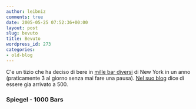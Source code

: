 ```yaml
---
author: leibniz
comments: true
date: 2005-05-25 07:52:36+00:00
layout: post
slug: bevuto
title: Bevuto
wordpress_id: 273
categories:
- old-blog
---
```


C'e un tizio che ha deciso di bere in [mille bar diversi](http://service.spiegel.de/cache/international/0,1518,357359,00.html) di New York in un anno (praticamente 3 al giorno senza mai fare una pausa). [Nel suo blog](http://thousandbars.blogspot.com/) dice di essere gia arrivato a 500.  



### Spiegel - 1000 Bars
